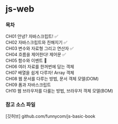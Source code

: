 # js-web

### 목차
CH01 안녕? 자바스크립트! ✅<br>
CH02 자바스크립트와 친해지기 ✅<br>
CH03 변수와 자료형 그리고 연산자 ✅<br>
CH04 흐름을 제어한다! 제어문 ✅<br>
CH05 함수와 이벤트 💫<br>
CH06 여러 자료를 한꺼번에 담는 객체 <br>
CH07 배열을 쉽게 다루자! Array 객체 <br>
CH08 웹 문서를 다루는 방법, 문서 객체 모델(DOM) <br>
CH09 폼과 자바스크립트 <br>
CH10 웹 브라우저를 다룰는 방법, 브라우저 객체 모델(BOM) <br>

### 참고 소스 파일
[깃허브] github.com/funnycom/js-basic-book
